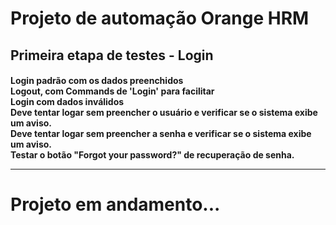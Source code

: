 <H1>Projeto de automação Orange HRM</H1>
<h2>Primeira etapa de testes - Login
<h4>Login padrão com os dados preenchidos<br>
Logout, com Commands de 'Login' para facilitar<br>
Login com dados inválidos<br>
Deve tentar logar sem preencher o usuário e verificar se o sistema exibe um aviso.<br>
Deve tentar logar sem preencher a senha e verificar se o sistema exibe um aviso.<br>
Testar o botão "Forgot your password?" de recuperação de senha.

<hr>
<h1>Projeto em andamento...